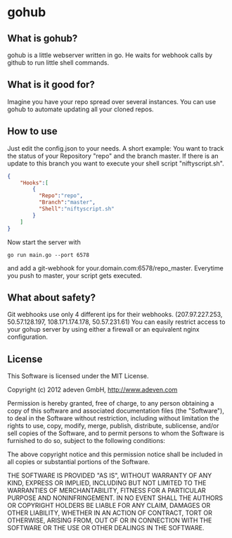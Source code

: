 gohub
=====

## What is gohub?

gohub is a little webserver written in go. He waits for webhook calls by github to run little shell commands.

## What is it good for?

Imagine you have your repo spread over several instances. You can use gohub to automate updating all your cloned repos.

## How to use

Just edit the config.json to your needs. A short example:
You want to track the status of your Repository "repo" and the branch master. If there is an update to this branch you want to execute your shell script "niftyscript.sh".

```json
{
    "Hooks":[
        {
          "Repo":"repo",
          "Branch":"master",
          "Shell":"niftyscript.sh"
        }
    ]
}
```

Now start the server with
  
    go run main.go --port 6578

and add a git-webhook for your.domain.com:6578/repo_master. Everytime you push to master, your script gets executed.

## What about safety?

Git webhooks use only 4 different ips for their webhooks. (207.97.227.253, 50.57.128.197, 108.171.174.178, 50.57.231.61) You can easily restrict access to your gohup server by using either a firewall or an equivalent nginx configuration.


## License

This Software is licensed under the MIT License.

Copyright (c) 2012 adeven GmbH, 
http://www.adeven.com

Permission is hereby granted, free of charge, to any person obtaining
a copy of this software and associated documentation files (the
"Software"), to deal in the Software without restriction, including
without limitation the rights to use, copy, modify, merge, publish,
distribute, sublicense, and/or sell copies of the Software, and to
permit persons to whom the Software is furnished to do so, subject to
the following conditions:

The above copyright notice and this permission notice shall be
included in all copies or substantial portions of the Software.

THE SOFTWARE IS PROVIDED "AS IS", WITHOUT WARRANTY OF ANY KIND,
EXPRESS OR IMPLIED, INCLUDING BUT NOT LIMITED TO THE WARRANTIES OF
MERCHANTABILITY, FITNESS FOR A PARTICULAR PURPOSE AND
NONINFRINGEMENT. IN NO EVENT SHALL THE AUTHORS OR COPYRIGHT HOLDERS BE
LIABLE FOR ANY CLAIM, DAMAGES OR OTHER LIABILITY, WHETHER IN AN ACTION
OF CONTRACT, TORT OR OTHERWISE, ARISING FROM, OUT OF OR IN CONNECTION
WITH THE SOFTWARE OR THE USE OR OTHER DEALINGS IN THE SOFTWARE.
